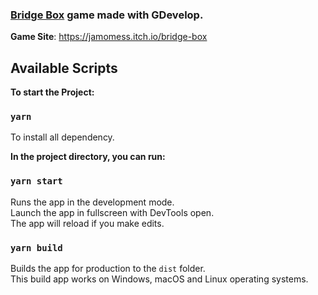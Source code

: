 ### [Bridge Box](https://jamomess.itch.io/bridge-box) game made with GDevelop.

**Game Site**: https://jamomess.itch.io/bridge-box

## Available Scripts

**To start the Project:**

### `yarn`

To install all dependency.

**In the project directory, you can run:**

### `yarn start`

Runs the app in the development mode.\
Launch the app in fullscreen with DevTools open.\
The app will reload if you make edits.

### `yarn build`

Builds the app for production to the `dist` folder.\
This build app works on Windows, macOS and Linux operating systems.
